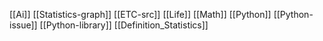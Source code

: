 [[Ai]]
[[Statistics-graph]]
[[ETC-src]]
[[Life]]
[[Math]]
[[Python]]
[[Python-issue]]
[[Python-library]]
[[Definition_Statistics]]